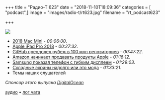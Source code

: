 +++
title = "Радио-Т 623"
date = "2018-11-10T18:09:36"
categories = [ "podcast",]
image = "images/radio-t/rt623.jpg"
filename = "rt_podcast623"

+++

![](https://radio-t.com/images/radio-t/rt623.jpg)

- [2018 Mac Mini](https://marco.org/2018/11/06/mac-mini-2018-review) - *00:06:00*.
- [Apple iPad Pro 2018](https://www.theverge.com/2018/11/5/18062612/apple-ipad-pro-review-2018-screen-usb-c-pencil-price-features) - *00:27:32*.
- [GitHub преодолел рубеж в 100 млн репозиториев](http://www.opennet.ru/opennews/art.shtml?num=49580) - *00:47:22*.
- [Amazon начинает продавать продукты Apple](https://mashable.com/article/amazon-apple-sell-iphones-no-homepod/) - *01:16:12*.
- [Samsung показал телефон с гибким дисплеем](https://techcrunch.com/2018/11/07/samsung-shares-a-glimpse-of-its-folding-infinity-flex-display-smartphone/) - *01:29:03*.
- [Складные экраны надолго или это мода](https://mashable.com/article/foldable-phones-fad/) - *01:33:21*.
- Темы наших слушателей

*Спонсор этого выпуска [DigitalOcean](https://do.co/radiot)*


[аудио](https://cdn.radio-t.com/rt_podcast623.mp3) • [лог чата](http://chat.radio-t.com/logs/radio-t-623.html)
<audio src="https://cdn.radio-t.com/rt_podcast623.mp3" preload="none"></audio>
